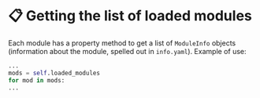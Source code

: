 # 📋 Getting the list of loaded modules

Each module has a property method to get a list of `ModuleInfo` objects (information about the module, spelled out in `info.yaml`). Example of use:

```python
...
mods = self.loaded_modules
for mod in mods:
...
```
